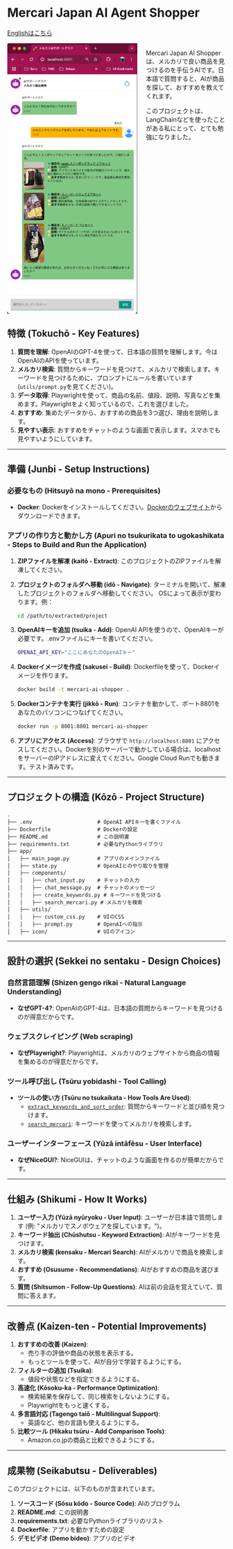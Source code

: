# Mercari Japan AI Agent Shopper

[Englishはこちら](README.md)

<div style="display: flex;">
    <img src="screenshot.png" alt="Mercari AI Shopperの画面" width="300" style="margin-right: 20px;">
    <div>
        <p>Mercari Japan AI Shopperは、メルカリで良い商品を見つけるのを手伝うAIです。日本語で質問すると、AIが商品を探して、おすすめを教えてくれます。</p>
        <p>このプロジェクトは、LangChainなどを使ったことがある私にとって、とても勉強になりました。</p>
    </div>
</div>

## 特徴 (Tokuchō - Key Features)

1.  **質問を理解**: OpenAIのGPT-4を使って、日本語の質問を理解します。今はOpenAIのAPIを使っています。
2.  **メルカリ検索**: 質問からキーワードを見つけて、メルカリで検索します。キーワードを見つけるために、プロンプトにルールを書いています (`utils/prompt.py`を見てください)。
3.  **データ取得**: Playwrightを使って、商品の名前、値段、説明、写真などを集めます。Playwrightをよく知っているので、これを選びました。
4.  **おすすめ**: 集めたデータから、おすすめの商品を3つ選び、理由を説明します。
5.  **見やすい表示**: おすすめをチャットのような画面で表示します。スマホでも見やすいようにしています。

---

## 準備 (Junbi - Setup Instructions)

### 必要なもの (Hitsuyō na mono - Prerequisites)

*   **Docker**: Dockerをインストールしてください。[Dockerのウェブサイト](https://www.docker.com/)からダウンロードできます。

### アプリの作り方と動かし方 (Apuri no tsukurikata to ugokashikata - Steps to Build and Run the Application)

1.  **ZIPファイルを解凍 (kaitō - Extract)**: このプロジェクトのZIPファイルを解凍してください。
2.  **プロジェクトのフォルダへ移動 (idō - Navigate)**: ターミナルを開いて、解凍したプロジェクトのフォルダへ移動してください。
    OSによって表示が変わります。例：

    ```bash
    cd /path/to/extracted/project
    ```
3.  **OpenAIキーを追加 (tsuika - Add)**: OpenAI APIを使うので、OpenAIキーが必要です。.envファイルにキーを書いてください。

    ```bash
    OPENAI_API_KEY="ここにあなたのOpenAIキー"
    ```
4.  **Dockerイメージを作成 (sakusei - Build)**: Dockerfileを使って、Dockerイメージを作ります。

    ```bash
    docker build -t mercari-ai-shopper .
    ```
5.  **Dockerコンテナを実行 (jikkō - Run)**: コンテナを動かして、ポート8801をあなたのパソコンにつなげてください。

    ```bash
    docker run -p 8801:8801 mercari-ai-shopper
    ```
6.  **アプリにアクセス (Access)**: ブラウザで `http://localhost:8801` にアクセスしてください。Dockerを別のサーバーで動かしている場合は、localhostをサーバーのIPアドレスに変えてください。Google Cloud Runでも動きます。テスト済みです。

---

## プロジェクトの構造 (Kōzō - Project Structure)

```
.
├── .env                     # OpenAI APIキーを書くファイル
├── Dockerfile               # Dockerの設定
├── README.md                # この説明書
├── requirements.txt         # 必要なPythonライブラリ
├── app/
│   ├── main_page.py         # アプリのメインファイル
│   ├── state.py             # OpenAIとのやり取りを管理
│   ├── components/
│   │   ├── chat_input.py    # チャットの入力
│   │   ├── chat_message.py  # チャットのメッセージ
│   │   ├── create_keywords.py # キーワードを見つける
│   │   ├── search_mercari.py # メルカリを検索
│   ├── utils/
│   │   ├── custom_css.py    # UIのCSS
│   │   ├── prompt.py        # OpenAIへの指示
│   ├── icon/                # UIのアイコン
```

---

## 設計の選択 (Sekkei no sentaku - Design Choices)

### 自然言語理解 (Shizen gengo rikai - Natural Language Understanding)

*   **なぜGPT-4?**: OpenAIのGPT-4は、日本語の質問からキーワードを見つけるのが得意だからです。

### ウェブスクレイピング (Web scraping)

*   **なぜPlaywright?**: Playwrightは、メルカリのウェブサイトから商品の情報を集めるのが得意だからです。

### ツール呼び出し (Tsūru yobidashi - Tool Calling)

*   **ツールの使い方 (Tsūru no tsukaikata - How Tools Are Used)**:
    *   [`extract_keywords_and_sort_order`](app/components/create_keywords.py): 質問からキーワードと並び順を見つけます。
    *   [`search_mercari`](app/components/search_mercari.py): キーワードを使ってメルカリを検索します。

### ユーザーインターフェース (Yūzā intāfēsu - User Interface)

*   **なぜNiceGUI?**: NiceGUIは、チャットのような画面を作るのが簡単だからです。

---

## 仕組み (Shikumi - How It Works)

1.  **ユーザー入力 (Yūzā nyūryoku - User Input)**: ユーザーが日本語で質問します (例: "メルカリでスノボウェアを探しています。")。
2.  **キーワード抽出 (Chūshutsu - Keyword Extraction)**: AIがキーワードを見つけます。
3.  **メルカリ検索 (kensaku - Mercari Search)**: AIがメルカリで商品を検索します。
4.  **おすすめ (Osusume - Recommendations)**: AIがおすすめの商品を選びます。
5.  **質問 (Shitsumon - Follow-Up Questions)**: AIは前の会話を覚えていて、質問に答えます。

---

## 改善点 (Kaizen-ten - Potential Improvements)

1.  **おすすめの改善 (Kaizen)**:
    *   売り手の評価や商品の状態を表示する。
    *   もっとツールを使って、AIが自分で学習するようにする。
2.  **フィルターの追加 (Tsuika)**:
    *   値段や状態などを指定できるようにする。
3.  **高速化 (Kōsoku-ka - Performance Optimization)**:
    *   検索結果を保存して、同じ検索をしないようにする。
    *   Playwrightをもっと速くする。
4.  **多言語対応 (Tagengo taiō - Multilingual Support)**:
    *   英語など、他の言語も使えるようにする。
5.  **比較ツール (Hikaku tsūru - Add Comparison Tools)**:
    *   Amazon.co.jpの商品と比較できるようにする。

---

## 成果物 (Seikabutsu - Deliverables)

このプロジェクトには、以下のものが含まれています。

1.  **ソースコード (Sōsu kōdo - Source Code)**: AIのプログラム
2.  **README.md**: この説明書
3.  **requirements.txt**: 必要なPythonライブラリのリスト
4.  **Dockerfile**: アプリを動かすための設定
5.  **デモビデオ (Demo bideo)**: アプリのビデオ
